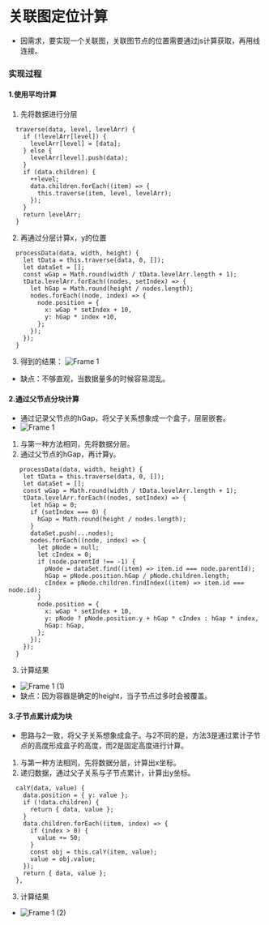 # 关联图定位计算
- 因需求，要实现一个关联图，关联图节点的位置需要通过js计算获取，再用线连接。
### 实现过程
#### 1.使用平均计算
1. 先将数据进行分层
  ```
    traverse(data, level, levelArr) {
      if (!levelArr[level]) {
        levelArr[level] = [data];
      } else {
        levelArr[level].push(data);
      }
      if (data.children) {
        ++level;
        data.children.forEach((item) => {
          this.traverse(item, level, levelArr);
        });
      }
      return levelArr;
    }
  ```
2. 再通过分层计算x，y的位置
  ```
    processData(data, width, height) {
      let tData = this.traverse(data, 0, []);
      let dataSet = [];
      const wGap = Math.round(width / tData.levelArr.length + 1);
      tData.levelArr.forEach((nodes, setIndex) => {
        let hGap = Math.round(height / nodes.length);
        nodes.forEach((node, index) => {
          node.position = {
            x: wGap * setIndex + 10,
            y: hGap * index +10,
          };
        });
      });
    }
  ```
3. 得到的结果：
![Frame 1](https://user-images.githubusercontent.com/53132020/129502142-65a1267b-970f-42cf-accd-912411eb04d5.png)

- 缺点：不够直观，当数据量多的时候容易混乱。

#### 2.通过父节点分块计算
- 通过记录父节点的hGap，将父子关系想象成一个盒子，层层嵌套。
- ![Frame 1](https://user-images.githubusercontent.com/53132020/129333890-10b651b4-4f71-43a9-89b0-3040e28a8383.png)
1. 与第一种方法相同，先将数据分层。
2. 通过父节点的hGap，再计算y。
  ```
     processData(data, width, height) {
      let tData = this.traverse(data, 0, []);
      let dataSet = [];
      const wGap = Math.round(width / tData.levelArr.length + 1);
      tData.levelArr.forEach((nodes, setIndex) => {
        let hGap = 0;
        if (setIndex === 0) {
          hGap = Math.round(height / nodes.length);
        }
        dataSet.push(...nodes);
        nodes.forEach((node, index) => {
          let pNode = null;
          let cIndex = 0;
          if (node.parentId !== -1) {
            pNode = dataSet.find((item) => item.id === node.parentId);
            hGap = pNode.position.hGap / pNode.children.length;
            cIndex = pNode.children.findIndex((item) => item.id === node.id);
          }
          node.position = {
            x: wGap * setIndex + 10,
            y: pNode ? pNode.position.y + hGap * cIndex : hGap * index,
            hGap: hGap,
          };
        });
      });
    }
  ```
3. 计算结果
- ![Frame 1 (1)](https://user-images.githubusercontent.com/53132020/129335156-650f2b73-4683-4da3-b45f-b89f264e6e79.png)
- 缺点：因为容器是确定的height，当子节点过多时会被覆盖。

#### 3.子节点累计成为块
- 思路与2一致，将父子关系想象成盒子。与2不同的是，方法3是通过累计子节点的高度形成盒子的高度，而2是固定高度进行计算。
1. 与第一种方法相同，先将数据分层，计算出x坐标。
2. 递归数据，通过父子关系与子节点累计，计算出y坐标。
  ```
    calY(data, value) {
      data.position = { y: value };
      if (!data.children) {
        return { data, value };
      }
      data.children.forEach((item, index) => {
        if (index > 0) {
          value += 50;
        }
        const obj = this.calY(item, value);
        value = obj.value;
      });
      return { data, value };
    },
  ```
3. 计算结果
- ![Frame 1 (2)](https://user-images.githubusercontent.com/53132020/129538757-cd130cd6-4d88-40cc-9360-6a9438c85f2f.png)

